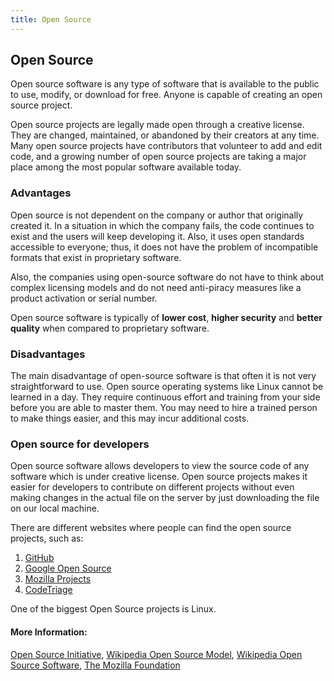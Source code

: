 ```yaml
---
title: Open Source
---
```

## Open Source

Open source software is any type of software that is available to the public to use, modify, or download for free. Anyone is capable of creating an open source project.

Open source projects are legally made open through a creative license. They are changed, maintained, or abandoned by their creators at any time. Many open source projects have contributors that volunteer to add and edit code, and a growing number of open source projects are taking a major place among the most popular software available today.

### Advantages
Open source is not dependent on the company or author that originally created it. In a situation in which the company fails, the code continues to exist and the users will keep developing it. Also, it uses open standards accessible to everyone; thus, it does not have the problem of incompatible formats that exist in proprietary software.

Also, the companies using open-source software do not have to think about complex licensing models and do not need anti-piracy measures like a product activation or serial number.

Open source software is typically of **lower cost**, **higher security** and **better quality** when compared to proprietary software.

### Disadvantages
The main disadvantage of open-source software is that often it is not very straightforward to use. Open source operating systems like Linux cannot be learned in a day. They require continuous effort and training from your side before you are able to master them. You may need to hire a trained person to make things easier, and this may incur additional costs.

### Open source for developers
Open source software allows developers to view the source code of any software which is under creative license. Open source projects makes it easier for developers to contribute on different projects without even making changes in the actual file on the server by just downloading the file on our local machine.

There are different websites where people can find the open source projects, such as:
1. [GitHub](https://github.com/explore)
2. [Google Open Source](https://opensource.google.com/)
3. [Mozilla Projects](https://developer.mozilla.org/en-US/docs/Mozilla/Mozilla_on_GitHub)
4. [CodeTriage](https://www.codetriage.com/)

One of the biggest Open Source projects is Linux.

#### More Information:

[Open Source Initiative](https://opensource.org/), 
[Wikipedia Open Source Model](https://en.wikipedia.org/wiki/Open-source_model), 
[Wikipedia Open Source Software](https://en.wikipedia.org/wiki/Open-source_software), 
[The Mozilla Foundation](https://www.mozilla.org/en-CA/foundation/)
